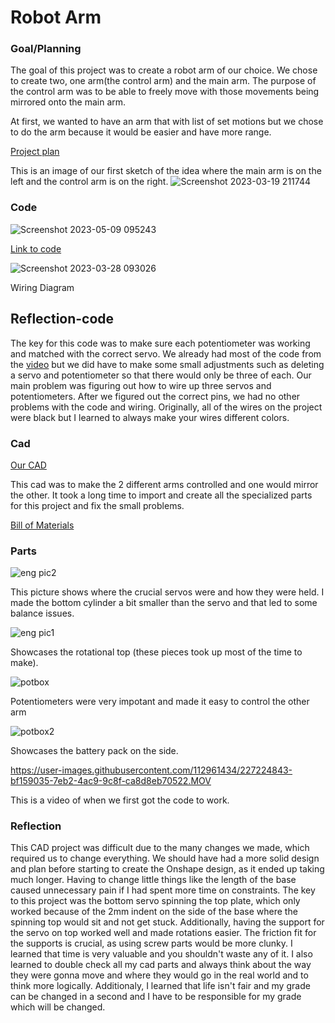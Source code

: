 # Robot Arm 

### Goal/Planning

The goal of this project was to create a robot arm of our choice. We chose to create two, one arm(the control arm) and the main arm.
The purpose of the control arm was to be able to freely move with those movements being mirrored onto the main arm.

At first, we wanted to have an arm that with list of set motions but we chose to do the arm because it would be easier and have more range.

[Project plan](https://docs.google.com/document/d/1N13CiAop0agVnEHup3wdvLUEAzarODgKqOfmiuRUrMs/edit)



This is an image of our first sketch of the idea where the main arm is on the left and the control arm is on the right.
![Screenshot 2023-03-19 211744](https://user-images.githubusercontent.com/71402974/226225006-5d60c13c-8965-4f6a-91ba-2bcdef4e319b.png)

### Code
![Screenshot 2023-05-09 095243](https://github.com/willhunt914/robot-arm/assets/71402974/a2f8742b-f18d-43ed-aa0a-726e9783a6e9)

[Link to code](https://create.arduino.cc/editor/whunt29a/50b7d233-3b2b-4112-8669-5eb6ca663ba6/preview?embed)

![Screenshot 2023-03-28 093026](https://user-images.githubusercontent.com/71402974/228252989-b7c0f43e-8aea-4967-a957-4554af46a143.png)

Wiring Diagram

## Reflection-code
The key for this code was to make sure each potentiometer was working and matched with the correct  servo. We already had most of the code from the [ video](https://www.youtube.com/watch?v=ADJGxOrEZAM) but we did have to make some small adjustments such as deleting a servo and potentiometer so that there would only be three of each. Our main problem was figuring out how to wire up three servos and potentiometers. After we figured out the correct pins, we had no other problems with the code and wiring. Originally, all of the wires on the project were black but I learned to always make your wires different colors.



### Cad
[Our CAD](https://cvilleschools.onshape.com/documents/bf90ec3826ba51ebac8b4e61/w/538839302e3f33f012450070/e/22efbb674ba50b1db36badc5?renderMode=0&uiState=6422e81ffdb5a62820d41e9a)

This cad was to make the 2 different arms controlled and one would mirror the other.
It took a long time to import and create all the specialized parts for this project and fix the small problems.

[Bill of Materials](https://docs.google.com/document/d/16xozJZqu8OQpGP3FExhQ4RstVhVjacbFbe7lotb8M0c/edit)
### Parts

![eng pic2](https://user-images.githubusercontent.com/112961434/227220598-65dfcce3-c781-40ae-aae1-faba7a894844.PNG)

This picture shows where the crucial servos were and how they were held.
I made the bottom cylinder a bit smaller than the servo and that led to some balance issues.

![eng pic1](https://user-images.githubusercontent.com/112961434/227220630-3b72993f-f43c-4720-bd10-081a5fd84e2f.PNG)

Showcases the rotational top
(these pieces took up most of the time to make).

![potbox](https://user-images.githubusercontent.com/71402974/227958262-530b202b-4562-46d9-b482-a1db8d583f7c.png)

Potentiometers were very impotant and made it easy to control the other arm

![potbox2](https://user-images.githubusercontent.com/71402974/227958276-ce8e863f-e08a-4715-b48b-66288aed2072.png)

Showcases the battery pack on the side.




https://user-images.githubusercontent.com/112961434/227224843-bf159035-7eb2-4ac9-9c8f-ca8d8eb70522.MOV

This is a video of when we first got the code to work.

### Reflection

This CAD project was difficult due to the many changes we made, which required us to change everything. We should have had a more solid design and plan before starting to create the Onshape design, as it ended up taking much longer. Having to change little things like the length of the base caused unnecessary pain if I had spent more time on constraints. The key to this project was the bottom servo spinning the top plate, which only worked because of the 2mm indent on the side of the base where the spinning top would sit and not get stuck. Additionally, having the support for the servo on top worked well and made rotations easier. The friction fit for the supports is crucial, as using screw parts would be more clunky. I learned that time is very valuable and you shouldn't waste any of it. I also learned to double check all my cad parts and always think about the way they were gonna move and where they would go in the real world and to think more logically. Additionaly, I learned that life isn't fair and my grade can be changed in a second and I have to be responsible for my grade which will be changed.

